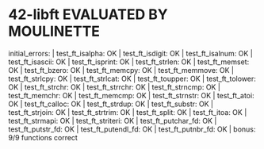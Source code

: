 # 42-libft EVALUATED BY MOULINETTE
initial_errors: | test_ft_isalpha: OK | test_ft_isdigit: OK | test_ft_isalnum: OK | test_ft_isascii: OK | test_ft_isprint: OK | test_ft_strlen: OK | test_ft_memset: OK | test_ft_bzero: OK | test_ft_memcpy: OK | test_ft_memmove: OK | test_ft_strlcpy: OK | test_ft_strlcat: OK | test_ft_toupper: OK | test_ft_tolower: OK | test_ft_strchr: OK | test_ft_strrchr: OK | test_ft_strncmp: OK | test_ft_memchr: OK | test_ft_memcmp: OK | test_ft_strnstr: OK | test_ft_atoi: OK | test_ft_calloc: OK | test_ft_strdup: OK | test_ft_substr: OK | test_ft_strjoin: OK | test_ft_strtrim: OK | test_ft_split: OK | test_ft_itoa: OK | test_ft_strmapi: OK | test_ft_striteri: OK | test_ft_putchar_fd: OK | test_ft_putstr_fd: OK | test_ft_putendl_fd: OK | test_ft_putnbr_fd: OK | bonus: 9/9 functions correct
